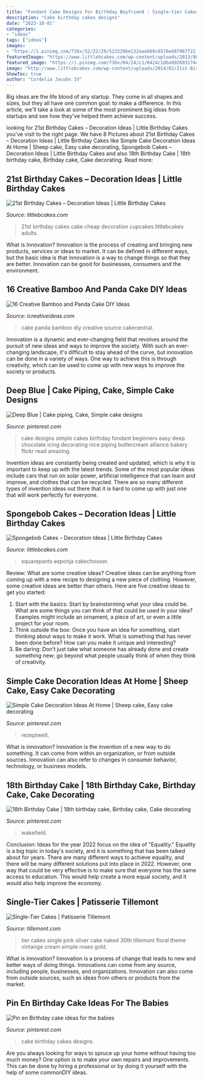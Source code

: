 ```yaml
---
title: "Fondant Cake Designs For Birthday Boyfriend : Single-tier Cakes"
description: "Cake birthday cakes designs"
date: "2023-10-01"
categories:
- "ideas"
tags: ["ideas"]
images:
- "https://i.pinimg.com/736x/52/22/29/522229be132aaeb69c6576eb07967f22.jpg"
featuredImage: "https://www.littlebcakes.com/wp-content/uploads/2013/08/Spongebob-Squarepants-Cake.jpg"
featured_image: "https://i.pinimg.com/736x/04/24/c1/0424c1dba9926931744cf4e82358acfc---birthday-cakes-birthday-cake-designs.jpg"
image: "http://www.littlebcakes.com/wp-content/uploads/2014/02/21st-Birthday-Cake-Images.jpg"
ShowToc: true
author: "Cordelia Jacobs IV"
---
```



Big ideas are the life blood of any startup. They come in all shapes and sizes, but they all have one common goal: to make a difference. In this article, we'll take a look at some of the most prominent big ideas from startups and see how they've helped them achieve success.

	

		
looking for 21st Birthday Cakes – Decoration Ideas | Little Birthday Cakes you've visit to the right page. We have 8 Pictures about 21st Birthday Cakes – Decoration Ideas | Little Birthday Cakes like Simple Cake Decoration Ideas At Home | Sheep cake, Easy cake decorating, Spongebob Cakes – Decoration Ideas | Little Birthday Cakes and also 18th Birthday Cake | 18th birthday cake, Birthday cake, Cake decorating. Read more:
		
    
## 21st Birthday Cakes – Decoration Ideas | Little Birthday Cakes

<img loading=lazy src="http://www.littlebcakes.com/wp-content/uploads/2014/02/21st-Birthday-Cake-Images.jpg" onerror="this.onerror=null;this.src='https://tse1.mm.bing.net/th?id=OIP.-AMWZX2gyPz_UG0hgZ_LWwHaJ4&amp;pid=15.1';" alt="21st Birthday Cakes – Decoration Ideas | Little Birthday Cakes">

_Source: littlebcakes.com_

>21st birthday cakes cake cheap decoration cupcakes littlebcakes adults. 

	

What is Innovation?
Innovation is the process of creating and bringing new products, services or ideas to market. It can be defined in different ways, but the basic idea is that innovation is a way to change things so that they are better. Innovation can be good for businesses, consumers and the environment.

    
## 16 Creative Bamboo And Panda Cake DIY Ideas

<img loading=lazy src="http://www.icreativeideas.com/wp-content/uploads/2014/06/panda-cake-11.jpeg" onerror="this.onerror=null;this.src='https://tse4.mm.bing.net/th?id=OIP.jY2C40gLEk-mCM4AvcmdbAHaJ7&amp;pid=15.1';" alt="16 Creative Bamboo and Panda Cake DIY Ideas">

_Source: icreativeideas.com_

>cake panda bamboo diy creative source cakecentral. 

	

Innovation is a dynamic and ever-changing field that revolves around the pursuit of new ideas and ways to improve the society. With such an ever-changing landscape, it's difficult to stay ahead of the curve, but innovation can be done in a variety of ways. One way to achieve this is through creativity, which can be used to come up with new ways to improve the society or products.

    
## Deep Blue | Cake Piping, Cake, Simple Cake Designs

<img loading=lazy src="https://i.pinimg.com/736x/94/15/5e/94155e821e1f2a3e214511a21789a210--simple-cake-designs-cake-simple.jpg" onerror="this.onerror=null;this.src='https://tse3.mm.bing.net/th?id=OIP.jdjfq7EqLatxjTa2uRMNnQHaLG&amp;pid=15.1';" alt="Deep Blue | Cake piping, Cake, Simple cake designs">

_Source: pinterest.com_

>cake designs simple cakes birthday fondant beginners easy deep chocolate icing decorating nice piping buttercream alliance bakery flickr read amazing. 

	

Invention ideas are constantly being created and updated, which is why it is important to keep up with the latest trends. Some of the most popular ideas include cars that run on solar power, artificial intelligence that can learn and improve, and clothes that can be recycled. There are so many different types of invention ideas out there that it is hard to come up with just one that will work perfectly for everyone.

    
## Spongebob Cakes – Decoration Ideas | Little Birthday Cakes

<img loading=lazy src="https://www.littlebcakes.com/wp-content/uploads/2013/08/Spongebob-Squarepants-Cake.jpg" onerror="this.onerror=null;this.src='https://tse3.mm.bing.net/th?id=OIP.J4yO4W5vDzRZeZ-3YRhYiAHaLD&amp;pid=15.1';" alt="Spongebob Cakes – Decoration Ideas | Little Birthday Cakes">

_Source: littlebcakes.com_

>squarepants esponja cakechooser. 

	

Review: What are some creative ideas?
Creative ideas can be anything from coming up with a new recipe to designing a new piece of clothing. However, some creative ideas are better than others. Here are five creative ideas to get you started: 
1. Start with the basics: Start by brainstorming what your idea could be. What are some things you can think of that could be used in your idea? Examples might include an ornament, a piece of art, or even a little project for your room. 
2. Think outside the box: Once you have an idea for something, start thinking about ways to make it work. What is something that has never been done before? How can you make it unique and interesting? 
3. Be daring: Don’t just take what someone has already done and create something new; go beyond what people usually think of when they think of creativity.

    
## Simple Cake Decoration Ideas At Home | Sheep Cake, Easy Cake Decorating

<img loading=lazy src="https://i.pinimg.com/736x/1f/fe/bb/1ffebb849c315fdce84d2747d8181bb8.jpg" onerror="this.onerror=null;this.src='https://tse4.mm.bing.net/th?id=OIP.KWCcngDh1Bur6eWTetPZbQHaJ3&amp;pid=15.1';" alt="Simple Cake Decoration Ideas At Home | Sheep cake, Easy cake decorating">

_Source: pinterest.com_

>rezeptwelt. 

	

What is innovation?
Innovation is the invention of a new way to do something. It can come from within an organization, or from outside sources. Innovation can also refer to changes in consumer behavior, technology, or business models.

    
## 18th Birthday Cake | 18th Birthday Cake, Birthday Cake, Cake Decorating

<img loading=lazy src="https://i.pinimg.com/736x/52/22/29/522229be132aaeb69c6576eb07967f22.jpg" onerror="this.onerror=null;this.src='https://tse4.mm.bing.net/th?id=OIP.71FYxy3rNA1GU-9ZWs86XQHaJ3&amp;pid=15.1';" alt="18th Birthday Cake | 18th birthday cake, Birthday cake, Cake decorating">

_Source: pinterest.com_

>wakefield. 

	

Conclusion:
Ideas for the year 2022 focus on the idea of "Equality." Equality is a big topic in today's society, and it is something that has been talked about for years. There are many different ways to achieve equality, and there will be many different solutions put into place in 2022. However, one way that could be very effective is to make sure that everyone has the same access to education. This would help create a more equal society, and it would also help improve the economy.

    
## Single-Tier Cakes | Patisserie Tillemont

<img loading=lazy src="https://www.tillemont.com/wp-content/uploads/photo-gallery-plugin/photo-gallery/import/single_tier_cakes-pink_silver_30-6.jpg" onerror="this.onerror=null;this.src='https://tse2.mm.bing.net/th?id=OIP.Girdax7WBXt-4eKXQtopzAAAAA&amp;pid=15.1';" alt="Single-Tier Cakes | Patisserie Tillemont">

_Source: tillemont.com_

>tier cakes single pink silver cake naked 30th tillemont floral theme vintange cream simple roses gold. 

	

What is innovation?
Innovation is a process of change that leads to new and better ways of doing things. Innovations can come from any source, including people, businesses, and organizations. Innovation can also come from outside sources, such as ideas from others or products from the market.

    
## Pin En Birthday Cake Ideas For The Babies

<img loading=lazy src="https://i.pinimg.com/736x/04/24/c1/0424c1dba9926931744cf4e82358acfc---birthday-cakes-birthday-cake-designs.jpg" onerror="this.onerror=null;this.src='https://tse1.mm.bing.net/th?id=OIP.-KMrQf5e4gOFfaRKKqwnHAHaLH&amp;pid=15.1';" alt="Pin en Birthday cake ideas for the babies">

_Source: pinterest.com_

>cake birthday cakes designs. 

	

Are you always looking for ways to spruce up your home without having too much money? One option is to make your own repairs and improvements. This can be done by hiring a professional or by doing it yourself with the help of some commonDIY ideas.

